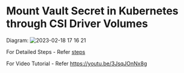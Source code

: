 # Mount Vault Secret in Kubernetes through CSI Driver Volumes 

Diagram:
![2023-02-18 17 16 21](https://user-images.githubusercontent.com/55323295/219852323-75828fec-9834-4516-bf48-a2c3222f26fe.jpeg)

For Detailed Steps - Refer [steps](./steps.sh) 

For Video Tutorial - Refer 
https://youtu.be/3JsqJOnNx8g
